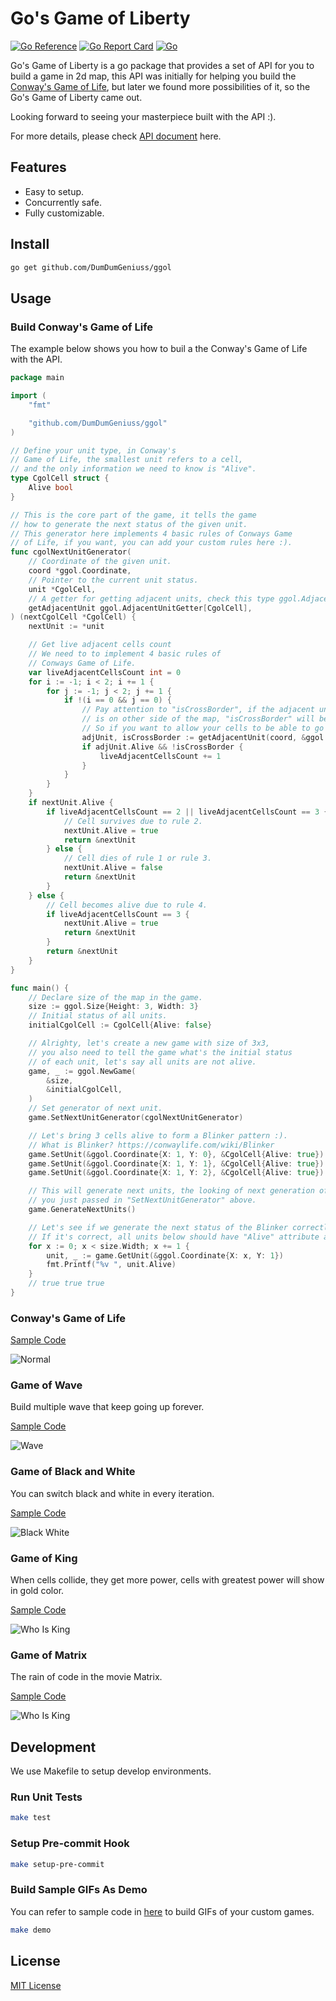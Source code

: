 # Go's Game of Liberty

[![Go Reference](https://pkg.go.dev/badge/github.com/DumDumGeniuss/ggol.svg)](https://pkg.go.dev/github.com/DumDumGeniuss/ggol)
[![Go Report Card](https://goreportcard.com/badge/github.com/DumDumGeniuss/ggol)](https://goreportcard.com/report/github.com/DumDumGeniuss/ggol)
[![Go](https://github.com/DumDumGeniuss/ggol/actions/workflows/go.yml/badge.svg)](https://github.com/DumDumGeniuss/ggol/actions/workflows/go.yml)

Go's Game of Liberty is a go package that provides a set of API for you to build a game in 2d map, this API was initially for helping you build the [Conway's Game of Life](https://en.wikipedia.org/wiki/Conway%27s_Game_of_Life), but later we found more possibilities of it, so the Go's Game of Liberty came out.

Looking forward to seeing your masterpiece built with the API :).

For more details, please check [API document](https://pkg.go.dev/github.com/DumDumGeniuss/ggol) here.

## Features

* Easy to setup.
* Concurrently safe.
* Fully customizable.

## Install

```bash
go get github.com/DumDumGeniuss/ggol
```

## Usage

### Build Conway's Game of Life

The example below shows you how to buil a the Conway's Game of Life with the API.

```go
package main

import (
    "fmt"

    "github.com/DumDumGeniuss/ggol"
)

// Define your unit type, in Conway's
// Game of Life, the smallest unit refers to a cell,
// and the only information we need to know is "Alive".
type CgolCell struct {
    Alive bool
}

// This is the core part of the game, it tells the game
// how to generate the next status of the given unit.
// This generator here implements 4 basic rules of Conways Game
// of Life, if you want, you can add your custom rules here :).
func cgolNextUnitGenerator(
    // Coordinate of the given unit.
    coord *ggol.Coordinate,
    // Pointer to the current unit status.
    unit *CgolCell,
    // A getter for getting adjacent units, check this type ggol.AdjacentUnitGetter[T] for details.
    getAdjacentUnit ggol.AdjacentUnitGetter[CgolCell],
) (nextCgolCell *CgolCell) {
    nextUnit := *unit

    // Get live adjacent cells count
    // We need to to implement 4 basic rules of
    // Conways Game of Life.
    var liveAdjacentCellsCount int = 0
    for i := -1; i < 2; i += 1 {
        for j := -1; j < 2; j += 1 {
            if !(i == 0 && j == 0) {
                // Pay attention to "isCrossBorder", if the adjacent unit in the relative coordinate
                // is on other side of the map, "isCrossBorder" will be true.
                // So if you want to allow your cells to be able to go beyond border, ignore "isCrossBorder" here.
                adjUnit, isCrossBorder := getAdjacentUnit(coord, &ggol.Coordinate{X: i, Y: j})
                if adjUnit.Alive && !isCrossBorder {
                    liveAdjacentCellsCount += 1
                }
            }
        }
    }
    if nextUnit.Alive {
        if liveAdjacentCellsCount == 2 || liveAdjacentCellsCount == 3 {
            // Cell survives due to rule 2.
            nextUnit.Alive = true
            return &nextUnit
        } else {
            // Cell dies of rule 1 or rule 3.
            nextUnit.Alive = false
            return &nextUnit
        }
    } else {
        // Cell becomes alive due to rule 4.
        if liveAdjacentCellsCount == 3 {
            nextUnit.Alive = true
            return &nextUnit
        }
        return &nextUnit
    }
}

func main() {
    // Declare size of the map in the game.
    size := ggol.Size{Height: 3, Width: 3}
    // Initial status of all units.
    initialCgolCell := CgolCell{Alive: false}

    // Alrighty, let's create a new game with size of 3x3,
    // you also need to tell the game what's the initial status
    // of each unit, let's say all units are not alive.
    game, _ := ggol.NewGame(
        &size,
        &initialCgolCell,
    )
    // Set generator of next unit.
    game.SetNextUnitGenerator(cgolNextUnitGenerator)

    // Let's bring 3 cells alive to form a Blinker pattern :).
    // What is Blinker? https://conwaylife.com/wiki/Blinker
    game.SetUnit(&ggol.Coordinate{X: 1, Y: 0}, &CgolCell{Alive: true})
    game.SetUnit(&ggol.Coordinate{X: 1, Y: 1}, &CgolCell{Alive: true})
    game.SetUnit(&ggol.Coordinate{X: 1, Y: 2}, &CgolCell{Alive: true})

    // This will generate next units, the looking of next generation of units is depending on "cgolNextUnitGenerator"
    // you just passed in "SetNextUnitGenerator" above.
    game.GenerateNextUnits()

    // Let's see if we generate the next status of the Blinker correctly.
    // If it's correct, all units below should have "Alive" attribute as true.
    for x := 0; x < size.Width; x += 1 {
        unit, _ := game.GetUnit(&ggol.Coordinate{X: x, Y: 1})
        fmt.Printf("%v ", unit.Alive)
    }
    // true true true
}
```

### Conway's Game of Life

[Sample Code](./example/conways_game_of_life.go)

![Normal](./doc/conways_game_of_life.gif)

### Game of Wave

Build multiple wave that keep going up forever.

[Sample Code](./example/game_of_wave.go)

![Wave](./doc/game_of_wave.gif)

### Game of Black and White

You can switch black and white in every iteration.

[Sample Code](./example/game_of_black_and_white.go)

![Black White](./doc/game_of_black_and_white.gif)

### Game of King

When cells collide, they get more power, cells with greatest power will show in gold color.

[Sample Code](./example/game_of_king.go)

![Who Is King](./doc/game_of_king.gif)

### Game of Matrix

The rain of code in the movie Matrix.

[Sample Code](./example/game_of_matrix.go)

![Who Is King](./doc/game_of_matrix.gif)

## Development

We use Makefile to setup develop environments.

### Run Unit Tests

```bash
make test
```

### Setup Pre-commit Hook

```bash
make setup-pre-commit
```

### Build Sample GIFs As Demo

You can refer to sample code in [here](./example/) to build GIFs of your custom games.

```bash
make demo
```

## License

[MIT License](./LICENSE)
